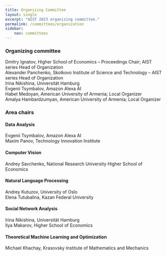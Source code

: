 ```yaml
---
title: Organizing Committee
layout: single
excerpt: "AIST 2023 organizing committee."
permalink: /committees/organization
sidebar: 
    nav: committees 
---
```


<h3>Organizing committee</h3>
Dmitry Ignatov, Higher School of Economics &ndash; Proceedings Chair; AIST series Head of Organization<br/>
Alexander Panchenko, Skolkovo Institute of Science and Technology &ndash; AIST series Head of Organization<br/>
Irina Nikishina, Universität Hamburg<br/>
Evgenii Tsymbalov, Amazon Alexa AI<br/>
Habet Medoyan, American University of Armenia; Local Organizer<br/>
Amalya Hambardzumyan, American University of Armenia; Local Organizer

<h3>Area chairs</h3>

<h4>Data Analysis</h4>
Evgenii Tsymbalov, Amazon Alexa AI<br/>
Maxim Panov, Technology Innovation Institute

<h4>Computer Vision</h4>
Andrey Savchenko, National Research University Higher School of Economics

<h4>Natural Language Processing</h4>
Andrey Kutuzov, University of Oslo<br/>
Elena Tutubalina, Kazan Federal University

<h4>Social Network Analysis</h4>
Irina Nikishina, Universität Hamburg<br/>
Ilya Makarov, Higher School of Economics

<h4>Theoretical Machine Learning and Optimization</h4>
Michael Khachay, Krasovsky Institute of Mathematics and Mechanics<br/>

<!-- <h3>Volunteers</h3> -->
